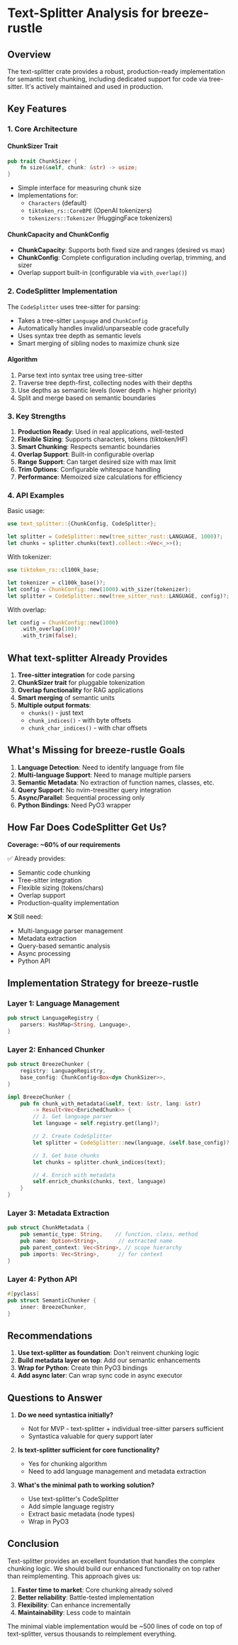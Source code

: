 # Text-Splitter Analysis for breeze-rustle

## Overview

The text-splitter crate provides a robust, production-ready implementation for semantic text chunking, including dedicated support for code via tree-sitter. It's actively maintained and used in production.

## Key Features

### 1. Core Architecture

#### ChunkSizer Trait

```rust
pub trait ChunkSizer {
    fn size(&self, chunk: &str) -> usize;
}
```

- Simple interface for measuring chunk size
- Implementations for:
  - `Characters` (default)
  - `tiktoken_rs::CoreBPE` (OpenAI tokenizers)
  - `tokenizers::Tokenizer` (HuggingFace tokenizers)

#### ChunkCapacity and ChunkConfig

- **ChunkCapacity**: Supports both fixed size and ranges (desired vs max)
- **ChunkConfig**: Complete configuration including overlap, trimming, and sizer
- Overlap support built-in (configurable via `with_overlap()`)

### 2. CodeSplitter Implementation

The `CodeSplitter` uses tree-sitter for parsing:

- Takes a tree-sitter `Language` and `ChunkConfig`
- Automatically handles invalid/unparseable code gracefully
- Uses syntax tree depth as semantic levels
- Smart merging of sibling nodes to maximize chunk size

#### Algorithm

1. Parse text into syntax tree using tree-sitter
2. Traverse tree depth-first, collecting nodes with their depths
3. Use depths as semantic levels (lower depth = higher priority)
4. Split and merge based on semantic boundaries

### 3. Key Strengths

1. **Production Ready**: Used in real applications, well-tested
2. **Flexible Sizing**: Supports characters, tokens (tiktoken/HF)
3. **Smart Chunking**: Respects semantic boundaries
4. **Overlap Support**: Built-in configurable overlap
5. **Range Support**: Can target desired size with max limit
6. **Trim Options**: Configurable whitespace handling
7. **Performance**: Memoized size calculations for efficiency

### 4. API Examples

Basic usage:

```rust
use text_splitter::{ChunkConfig, CodeSplitter};

let splitter = CodeSplitter::new(tree_sitter_rust::LANGUAGE, 1000)?;
let chunks = splitter.chunks(text).collect::<Vec<_>>();
```

With tokenizer:

```rust
use tiktoken_rs::cl100k_base;

let tokenizer = cl100k_base()?;
let config = ChunkConfig::new(1000).with_sizer(tokenizer);
let splitter = CodeSplitter::new(tree_sitter_rust::LANGUAGE, config)?;
```

With overlap:

```rust
let config = ChunkConfig::new(1000)
    .with_overlap(100)?
    .with_trim(false);
```

## What text-splitter Already Provides

1. **Tree-sitter integration** for code parsing
2. **ChunkSizer trait** for pluggable tokenization
3. **Overlap functionality** for RAG applications
4. **Smart merging** of semantic units
5. **Multiple output formats**:
   - `chunks()` - just text
   - `chunk_indices()` - with byte offsets
   - `chunk_char_indices()` - with char offsets

## What's Missing for breeze-rustle Goals

1. **Language Detection**: Need to identify language from file
2. **Multi-language Support**: Need to manage multiple parsers
3. **Semantic Metadata**: No extraction of function names, classes, etc.
4. **Query Support**: No nvim-treesitter query integration
5. **Async/Parallel**: Sequential processing only
6. **Python Bindings**: Need PyO3 wrapper

## How Far Does CodeSplitter Get Us?

**Coverage: ~60% of our requirements**

✅ Already provides:

- Semantic code chunking
- Tree-sitter integration
- Flexible sizing (tokens/chars)
- Overlap support
- Production-quality implementation

❌ Still need:

- Multi-language parser management
- Metadata extraction
- Query-based semantic analysis
- Async processing
- Python API

## Implementation Strategy for breeze-rustle

### Layer 1: Language Management

```rust
pub struct LanguageRegistry {
    parsers: HashMap<String, Language>,
}
```

### Layer 2: Enhanced Chunker

```rust
pub struct BreezeChunker {
    registry: LanguageRegistry,
    base_config: ChunkConfig<Box<dyn ChunkSizer>>,
}

impl BreezeChunker {
    pub fn chunk_with_metadata(&self, text: &str, lang: &str)
        -> Result<Vec<EnrichedChunk>> {
        // 1. Get language parser
        let language = self.registry.get(lang)?;

        // 2. Create CodeSplitter
        let splitter = CodeSplitter::new(language, &self.base_config)?;

        // 3. Get base chunks
        let chunks = splitter.chunk_indices(text);

        // 4. Enrich with metadata
        self.enrich_chunks(chunks, text, language)
    }
}
```

### Layer 3: Metadata Extraction

```rust
pub struct ChunkMetadata {
    pub semantic_type: String,    // function, class, method
    pub name: Option<String>,      // extracted name
    pub parent_context: Vec<String>, // scope hierarchy
    pub imports: Vec<String>,      // for context
}
```

### Layer 4: Python API

```rust
#[pyclass]
pub struct SemanticChunker {
    inner: BreezeChunker,
}
```

## Recommendations

1. **Use text-splitter as foundation**: Don't reinvent chunking logic
2. **Build metadata layer on top**: Add our semantic enhancements
3. **Wrap for Python**: Create thin PyO3 bindings
4. **Add async later**: Can wrap sync code in async executor

## Questions to Answer

1. **Do we need syntastica initially?**
   - Not for MVP - text-splitter + individual tree-sitter parsers sufficient
   - Syntastica valuable for query support later

2. **Is text-splitter sufficient for core functionality?**
   - Yes for chunking algorithm
   - Need to add language management and metadata extraction

3. **What's the minimal path to working solution?**
   - Use text-splitter's CodeSplitter
   - Add simple language registry
   - Extract basic metadata (node types)
   - Wrap in PyO3

## Conclusion

Text-splitter provides an excellent foundation that handles the complex chunking logic. We should build our enhanced functionality on top rather than reimplementing. This approach gives us:

1. **Faster time to market**: Core chunking already solved
2. **Better reliability**: Battle-tested implementation
3. **Flexibility**: Can enhance incrementally
4. **Maintainability**: Less code to maintain

The minimal viable implementation would be ~500 lines of code on top of text-splitter, versus thousands to reimplement everything.
